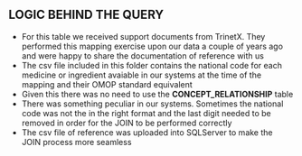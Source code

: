 ## LOGIC BEHIND THE QUERY 
* For this table we received support documents from TrinetX. They performed this mapping exercise upon our data a couple of years ago and were happy to share the documentation of reference with us 
* The csv file included in this folder contains the national code for each medicine or ingredient avaiable in our systems at the time of the mapping and their OMOP standard equivalent 
* Given this there was no need to use the __CONCEPT_RELATIONSHIP__ table 
* There was something peculiar in our systems. Sometimes the national code was not the in the right format and the last digit needed to be removed in order for the JOIN to be performed correctly
* The csv file of reference was uploaded into SQLServer to make the JOIN process more seamless 
